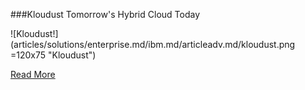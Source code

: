 ###Kloudust
Tomorrow's Hybrid Cloud Today

![Kloudust!] (articles/solutions/enterprise.md/ibm.md/articleadv.md/kloudust.png =120x75 "Kloudust")

<a href="/products/kloudust">Read More</a>